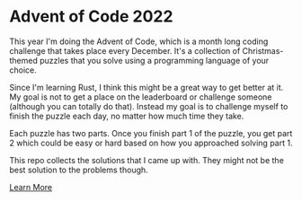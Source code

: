 # Advent of Code 2022

This year I'm doing the Advent of Code, which is a month long coding challenge that takes place every December. It's a collection of Christmas-themed puzzles that you solve using a programming language of your choice.

Since I'm learning Rust, I think this might be a great way to get better at it. My goal is not to get a place on the leaderboard or challenge someone (although you can totally do that). Instead my goal is to challenge myself to finish the puzzle each day, no matter how much time they take.

Each puzzle has two parts. Once you finish part 1 of the puzzle, you get part 2 which could be easy or hard based on how you approached solving part 1.

This repo collects the solutions that I came up with. They might not be the best solution to the problems though.

[Learn More](https://adventofcode.com/)
